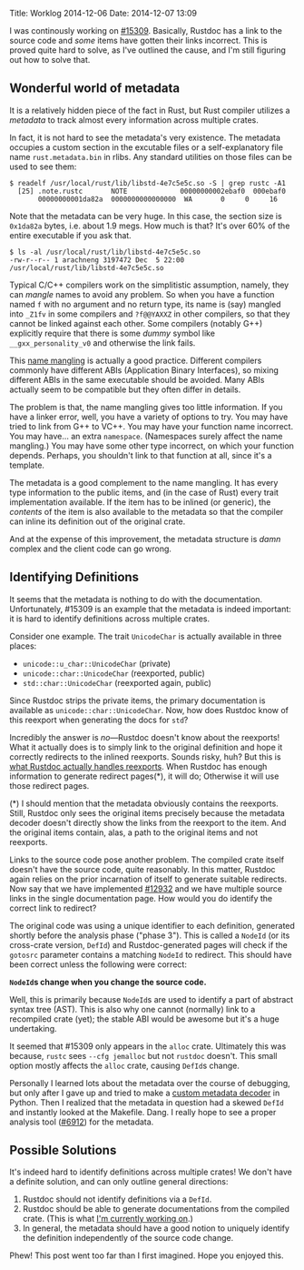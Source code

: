 Title: Worklog 2014-12-06
Date: 2014-12-07 13:09

I was continously working on [#15309].
Basically, Rustdoc has a link to the source code and
*some* items have gotten their links incorrect.
This is proved quite hard to solve, as I've outlined the cause,
and I'm still figuring out how to solve that.

[#15309]: https://github.com/rust-lang/rust/issues/15309

## Wonderful world of metadata

It is a relatively hidden piece of the fact in Rust,
but Rust compiler utilizes a *metadata*
to track almost every information across multiple crates.

In fact, it is not hard to see the metadata's very existence.
The metadata occupies a custom section in the excutable files or
a self-explanatory file name `rust.metadata.bin` in rlibs.
Any standard utilities on those files can be used to see them:

```
$ readelf /usr/local/rust/lib/libstd-4e7c5e5c.so -S | grep rustc -A1
  [25] .note.rustc       NOTE             00000000002ebaf0  000ebaf0
       00000000001da82a  0000000000000000  WA       0     0     16
```

Note that the metadata can be very huge.
In this case, the section size is `0x1da82a` bytes, i.e. about 1.9 megs.
How much is that? It's over 60% of the entire executable if you ask that.

```
$ ls -al /usr/local/rust/lib/libstd-4e7c5e5c.so
-rw-r--r-- 1 arachneng 3197472 Dec  5 22:00 /usr/local/rust/lib/libstd-4e7c5e5c.so
```

Typical C/C++ compilers work on the simplitistic assumption,
namely, they can *mangle* names to avoid any problem.
So when you have a function named `f` with no argument and no return type,
its name is (say) mangled into `_Z1fv` in some compilers and
`?f@@YAXXZ` in other compilers, so that they cannot be linked against each other.
Some compilers (notably G++) explicitly require that
there is some *dummy* symbol like `__gxx_personality_v0`
and otherwise the link fails.

This [name mangling] is actually a good practice.
Different compilers commonly have different ABIs (Application Binary Interfaces),
so mixing different ABIs in the same executable should be avoided.
Many ABIs actually seem to be compatible but they often differ in details.

[name mangling]: https://en.wikipedia.org/wiki/Name_mangling

The problem is that, the name mangling gives too little information.
If you have a linker error, well, you have a variety of options to try.
You may have tried to link from G++ to VC++.
You may have your function name incorrect.
You may have... an extra `namespace`. (Namespaces surely affect the name mangling.)
You may have some other type incorrect, on which your function depends.
Perhaps, you shouldn't link to that function at all, since it's a template.

The metadata is a good complement to the name mangling.
It has every type information to the public items,
and (in the case of Rust) every trait implementation available.
If the item has to be inlined (or generic), the *contents* of the item is
also available to the metadata so that
the compiler can inline its definition out of the original crate.

And at the expense of this improvement,
the metadata structure is *damn* complex and the client code can go wrong.

## Identifying Definitions

It seems that the metadata is nothing to do with the documentation.
Unfortunately, #15309 is an example that the metadata is indeed important:
it is hard to identify definitions across multiple crates.

Consider one example.
The trait `UnicodeChar` is actually available in three places:

* `unicode::u_char::UnicodeChar` (private)
* `unicode::char::UnicodeChar` (reexported, public)
* `std::char::UnicodeChar` (reexported again, public)

Since Rustdoc strips the private items,
the primary documentation is available as `unicode::char::UnicodeChar`.
Now, how does Rustdoc know of this reexport when generating the docs for `std`?

Incredibly the answer is *no*―Rustdoc doesn't know about the reexports!
What it actually does is to simply link to the original definition and
hope it correctly redirects to the inlined reexports.
Sounds risky, huh? But this is [what Rustdoc actually handles reexports][redirect-viewitem].
When Rustdoc has enough information to generate redirect pages(\*), it will do;
Otherwise it will use those redirect pages.

[redirect-viewitem]: https://github.com/rust-lang/rust/blob/a31ad6b/src/librustdoc/html/render.rs#L104-L107

(\*) I should mention that the metadata obviously contains the reexports.
Still, Rustdoc only sees the original items precisely because
the metadata decoder doesn't directly show the links from the reexport to the item.
And the original items contain, alas, a path to the original items and not reexports.

Links to the source code pose another problem.
The compiled crate itself doesn't have the source code, quite reasonably.
In this matter, Rustdoc again relies on the prior incarnation of itself
to generate suitable redirects.
Now say that we have implemented [#12932]
and we have multiple source links in the single documentation page.
How would you do identify the correct link to redirect?

[#12932]: https://github.com/rust-lang/rust/issues/12932

The original code was using a unique identifier to each definition,
generated shortly before the analysis phase ("phase 3").
This is called a `NodeId` (or its cross-crate version, `DefId`)
and Rustdoc-generated pages will check if
the `gotosrc` parameter contains a matching `NodeId` to redirect.
This should have been correct unless the following were correct:

**`NodeId`s change when you change the source code.**

Well, this is primarily because `NodeId`s are used to identify a part of
abstract syntax tree (AST).
This is also why one cannot (normally) link to a recompiled crate (yet);
the stable ABI would be awesome but it's a huge undertaking.

It seemed that #15309 only appears in the `alloc` crate.
Ultimately this was because, `rustc` sees `--cfg jemalloc` but not `rustdoc` doesn't.
This small option mostly affects the `alloc` crate,
causing `DefId`s change.

Personally I learned lots about the metadata over the course of debugging,
but only after I gave up and tried to make a [custom metadata decoder] in Python.
Then I realized that the metadata in question had a skewed `DefId` and
instantly looked at the Makefile. Dang.
I really hope to see a proper analysis tool ([#6912]) for the metadata.

[custom metadata decoder]: https://gist.github.com/lifthrasiir/7fb50a52154ffc8c0b5e
[#6912]: https://github.com/rust-lang/rust/issues/6912

## Possible Solutions

It's indeed hard to identify definitions across multiple crates!
We don't have a definite solution, and can only outline general directions:

1. Rustdoc should not identify definitions via a `DefId`.
2. Rustdoc should be able to generate documentations from the compiled crate.
   (This is what [I'm currently working on](#19606).)
3. In general, the metadata should have a good notion
   to uniquely identify the definition independently of the source code change.

[#19606]: https://github.com/rust-lang/rust/pull/19606

Phew! This post went too far than I first imagined. Hope you enjoyed this.

